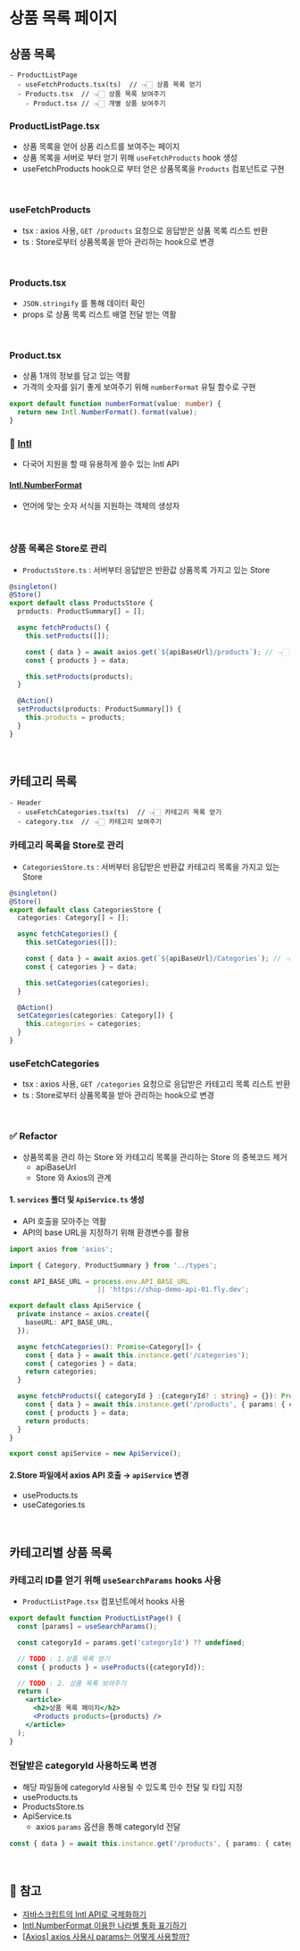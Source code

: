 # 상품 목록 페이지

## 상품 목록

```
- ProductListPage
  - useFetchProducts.tsx(ts)  // 👈🏻 상품 목록 얻기
  - Products.tsx  // 👈🏻 상품 목록 보여주기
    - Product.tsx // 👈🏻 개별 상품 보여주기
```

### ProductListPage.tsx

- 상품 목록을 얻어 상품 리스트를 보여주는 페이지
- 상품 목록을 서버로 부터 얻기 위해 `useFetchProducts` hook 생성
- useFetchProducts hook으로 부터 얻은 상품목록을 `Products` 컴포넌트로 구현

<br/>

### useFetchProducts

- tsx : axios 사용, `GET /products` 요청으로 응답받은 상품 목록 리스트 반환
- ts : Store로부터 상품목록을 받아 관리하는 hook으로 변경

<br/>

### Products.tsx

- `JSON.stringify` 를 통해 데이터 확인
- props 로 상품 목록 리스트 배열 전달 받는 역활

<br/>

### Product.tsx

- 상품 1개의 정보를 담고 있는 역활
- 가격의 숫자를 읽기 좋게 보여주기 위해 `numberFormat` 유틸 함수로 구현

```ts
export default function numberFormat(value: number) {
  return new Intl.NumberFormat().format(value);
}
```

### 📖 [Intl](https://developer.mozilla.org/en-US/docs/Web/JavaScript/Reference/Global_Objects/Intl)

- 다국어 지원을 할 때 유용하게 쓸수 있는 Intl API

#### [Intl.NumberFormat](https://developer.mozilla.org/ko/docs/Web/JavaScript/Reference/Global_Objects/Intl/NumberFormat)

- 언어에 맞는 숫자 서식을 지원하는 객체의 생성자

<br/>

### 상품 목록은 Store로 관리

- `ProductsStore.ts` : 서버부터 응답받은 반환값 상품목록 가지고 있는 Store

```ts
@singleton()
@Store()
export default class ProductsStore {
  products: ProductSummary[] = [];

  async fetchProducts() { 
    this.setProducts([]);

    const { data } = await axios.get(`${apiBaseUrl}/products`); // 👈🏻 API요청 
    const { products } = data;

    this.setProducts(products);
  }

  @Action()
  setProducts(products: ProductSummary[]) {
    this.products = products;
  }
}
```

<br/>

## 카테고리 목록

```
- Header
  - useFetchCategories.tsx(ts)  // 👈🏻 카테고리 목록 얻기
  - category.tsx  // 👈🏻 카테고리 보여주기
```

### 카테고리 목록을 Store로 관리

- `CategoriesStore.ts` : 서버부터 응답받은 반환값 카테고리 목록을 가지고 있는 Store

```ts
@singleton()
@Store()
export default class CategoriesStore {
  categories: Category[] = [];

  async fetchCategories() {
    this.setCategories([]);

    const { data } = await axios.get(`${apiBaseUrl}/Categories`); // 👈🏻 API요청 
    const { categories } = data;

    this.setCategories(categories);
  }

  @Action()
  setCategories(categories: Category[]) {
    this.categories = categories;
  }
}
```

### useFetchCategories

- tsx : axios 사용, `GET /categories` 요청으로 응답받은 카테고리 목록 리스트 반환
- ts : Store로부터 상품목록을 받아 관리하는 hook으로 변경

<br/>

### ✅ Refactor

- 상품목록을 관리 하는 Store 와 카테고리 목록을 관리하는 Store 의 중복코드 제거
  - apiBaseUrl
  - Store 와 Axios의 관계

#### 1. `services` 폴더 및 `ApiService.ts` 생성

- API 호출을 모아주는 역활
- API의 base URL을 지정하기 위해 환경변수를 활용

```ts
import axios from 'axios';

import { Category, ProductSummary } from '../types';

const API_BASE_URL = process.env.API_BASE_URL
                      || 'https://shop-demo-api-01.fly.dev';

export default class ApiService {
  private instance = axios.create({
    baseURL: API_BASE_URL,
  });

  async fetchCategories(): Promise<Category[]> {
    const { data } = await this.instance.get('/categories');
    const { categories } = data;
    return categories;
  }

  async fetchProducts({ categoryId } :{categoryId? : string} = {}): Promise<ProductSummary[]> {
    const { data } = await this.instance.get('/products', { params: { categoryId } });
    const { products } = data;
    return products;
  }
}

export const apiService = new ApiService();
```

#### 2.Store 파일에서 axios API 호출 → `apiService` 변경

- useProducts.ts
- useCategories.ts

<br/>

## 카테고리별 상품 목록

### 카테고리 ID를 얻기 위해 `useSearchParams` hooks 사용

- `ProductListPage.tsx` 컴포넌트에서 hooks 사용

```jsx
export default function ProductListPage() {
  const [params] = useSearchParams();

  const categoryId = params.get('categoryId') ?? undefined;

  // TODO : 1.상품 목록 얻기
  const { products } = useProducts({categoryId});

  // TODO : 2. 상품 목록 보여주기
  return (
    <article>
      <h2>상품 목록 페이지</h2>
      <Products products={products} />
    </article>
  );
}
```

### 전달받은 categoryId 사용하도록 변경

- 해당 파일들에 categoryId 사용될 수 있도록 인수 전달 및 타입 지정
- useProducts.ts
- ProductsStore.ts
- ApiService.ts
  - axios `params` 옵션을 통해 categoryId 전달

```ts
const { data } = await this.instance.get('/products', { params: { categoryId } });
```

<br/>

## 🔗 참고

- [자바스크립트의 Intl API로 국제화하기](https://www.daleseo.com/js-intl-api/)
- [Intl.NumberFormat 이용한 나라별 통화 표기하기](https://peter-codinglife.tistory.com/67)
- [[Axios] axios 사용시 params는 어떻게 사용할까?](https://velog.io/@minsu2344/Axios-axios-사용시-params는-어떻게-사용할까)

